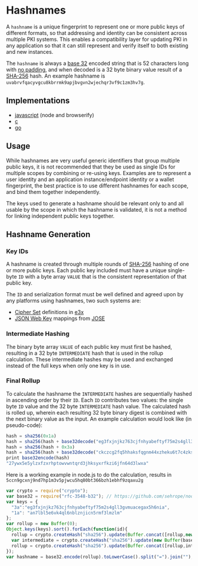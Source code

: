 # Hashnames

A `hashname` is a unique fingerprint to represent one or more public keys of different formats, so that addressing and identity can be consistent across multiple PKI systems. This enables a compatibility layer for updating PKI in any application so that it can still represent and verify itself to both existing and new instances.

The `hashname` is always a [base 32](http://tools.ietf.org/html/rfc4648) encoded string that is 52 characters long with [no padding](http://tools.ietf.org/html/rfc4648#section-3.2), and when decoded is a 32 byte binary value result of a [SHA-256](http://en.wikipedia.org/wiki/SHA-2) hash.  An example hashname is `uvabrvfqacyvgcu8kbrrmk9apjbvgvn2wjechqr3vf9c1zm3hv7g`.

## Implementations

* [javascript](https://github.com/telehash/hashname) (node and browserify)
* [c](hhttps://github.com/telehash/telehash-c/blob/master/src/lib/hashname.c)
* [go](https://github.com/telehash/gogotelehash/tree/master/hashname)

## Usage

While hashnames are very useful generic identifiers that group multiple public keys, it is not recommended that they be used as single IDs for multiple scopes by combining or re-using keys. Examples are to represent a user identity and an application instance/endpoint identity or a wallet fingerprint, the best practice is to use different hashnames for each scope, and bind them together independently.

The keys used to generate a hashname should be relevant only to and all usable by the scope in which the hashname is validated, it is not a method for linking independent public keys together.

## Hashname Generation

### Key IDs

A hashname is created through multiple rounds of [SHA-256](http://en.wikipedia.org/wiki/SHA-2) hashing of one or more public keys. Each public key included must have a unique single-byte `ID` with a byte array `VALUE` that is the consistent representation of that public key.

The `ID` and serialization format must be well defined and agreed upon by any platforms using hashnames, two such systems are:

* [Cipher Set](../e3x/cs/) definitions in [e3x](../e3x/)
* [JSON Web Key](JWK.md) mappings from [JOSE](https://tools.ietf.org/html/draft-ietf-jose-json-web-algorithms-31#section-7.4)

### Intermediate Hashing

The binary byte array `VALUE` of each public key must first be hashed, resulting in a 32 byte `INTERMEDIATE` hash that is used in the rollup calculation.  These intermediate hashes may be used and exchanged instead of the full keys when only one key is in use.

### Final Rollup

To calculate the hashname the `INTERMEDIATE` hashes are sequentially hashed in ascending order by their `ID`. Each `ID` contributes two values: the single byte `ID` value and the 32 byte `INTERMEDIATE` hash value. The calculated hash is rolled up, wherein each resulting 32 byte binary digest is combined with the next binary value as the input. An example calculation would look like (in pseudo-code):

```js
hash = sha256(0x1a)
hash = sha256(hash + base32decode("eg3fxjnjkz763cjfnhyabeftyf75m2s4gll3gvmuacegax5h6nia"))
hash = sha256(hash + 0x3a)
hash = sha256(hash + base32decode("ckczcg2fq5hhaksfqgnm44xzheku6t7c4zksbd3dr4wffdvvem6q"))
print base32encode(hash)
"27ywx5e5ylzxfzxrhptowvwntqrd3jhksyxrfkzi6jfn64d3lwxa"
```

Here is a working example in node.js to do the calculation, results in `5ccn9gcxnj9nd7hp1m3v5pjwcu5hq80bt366bzh1ebhf9zqaxu2g`

```js
var crypto = require("crypto");
var base32 = require("rfc-3548-b32"); // https://github.com/sehrope/node-rfc-3548-b32
var keys = {
  "3a":"eg3fxjnjkz763cjfnhyabeftyf75m2s4gll3gvmuacegax5h6nia",
  "1a": "an7lbl5e6vk4ql6nblznjicn5rmf3lmzlm"
};
var rollup = new Buffer(0);
Object.keys(keys).sort().forEach(function(id){
  rollup = crypto.createHash("sha256").update(Buffer.concat([rollup,new Buffer(id,"hex")])).digest();
  var intermediate = crypto.createHash("sha256").update(new Buffer(base32.decode(keys[id]),"binary")).digest();
  rollup = crypto.createHash("sha256").update(Buffer.concat([rollup,intermediate])).digest();
});
var hashname = base32.encode(rollup).toLowerCase().split("=").join(""); // normalize to lower case and remove padding
```


